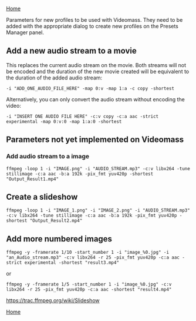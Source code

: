 [Home](index.md)

Parameters for new profiles to be used with Videomass. They need to be added with the appropriate dialog to create new profiles on the Presets Manager panel.   

## Add a new audio stream to a movie
This replaces the current audio stream on the movie. Both streams will not be encoded and the duration of the new movie created will be equivalent to the duration of the added audio stream:   

`-i "ADD_ONE_AUDIO_FILE_HERE" -map 0:v -map 1:a -c copy -shortest`   

Alternatively, you can only convert the audio stream without encoding the video:

`-i "INSERT ONE AUDIO FILE HERE" -c:v copy -c:a aac -strict experimental -map 0:v:0 -map 1:a:0 -shortest`  

## Parameters not yet implemented on Videomass

### Add audio stream to a image
`ffmpeg -loop 1 -i "IMAGE.png" -i "AUDIO_STREAM.mp3" -c:v libx264 -tune stillimage -c:a aac -b:a 192k -pix_fmt yuv420p -shortest "Output_Result1.mp4"`   

## Create a slideshow
`ffmpeg -loop 1 -i "IMAGE_1.png" -i "IMAGE_2.png" -i "AUDIO_STREAM.mp3" -c:v libx264 -tune stillimage -c:a aac -b:a 192k -pix_fmt yuv420p -shortest "Output_Result2.mp4"`

## Add more numbered images
`ffmpeg -y -framerate 1/10 -start_number 1 -i "image_%0.jpg" -i "an_Audio_stream.mp3" -c:v libx264 -r 25 -pix_fmt yuv420p -c:a aac -strict experimental -shortest "result3.mp4"`   

or   

`ffmpeg -y -framerate 1/5 -start_number 1 -i "image_%0.jpg" -c:v libx264 -r 25 -pix_fmt yuv420p -c:a aac -shortest "result4.mp4"`   

https://trac.ffmpeg.org/wiki/Slideshow




[Home](index.md)
